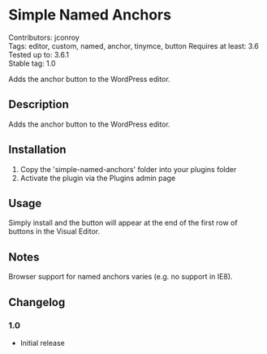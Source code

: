 # Simple Named Anchors #

Contributors: jconroy    
Tags: editor, custom, named, anchor, tinymce, button
Requires at least: 3.6  
Tested up to: 3.6.1  
Stable tag: 1.0

Adds the anchor button to the WordPress editor.

## Description ##

Adds the anchor button to the WordPress editor.


## Installation ##

1. Copy the 'simple-named-anchors' folder into your plugins folder
2. Activate the plugin via the Plugins admin page

## Usage ##

Simply install and the button will appear at the end of the first row of buttons in the Visual Editor.

## Notes ##

Browser support for named anchors varies (e.g. no support in IE8).

## Changelog ##

### 1.0 ###
* Initial release

